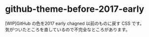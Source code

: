 # github-theme-before-2017-early

[WIP]GitHub の色を2017 early chagned 以前のものに戻す CSS です。  
気がついたところを直しているので不完全なところがあります。
